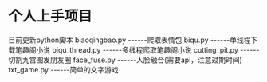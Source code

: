 # 个人上手项目
目前更新python脚本
biaoqingbao.py    ------爬取表情包
biqu.py           ------单线程下载笔趣阁小说
biqu_thread.py    ------多线程爬取笔趣阁小说
cutting_pit.py    ------切割九宫图发朋友圈
face_fuse.py      ------人脸融合(需要api，注意过期时间)
txt_game.py       ------简单的文字游戏
